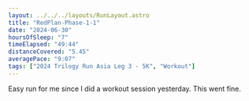 ```yaml
---
layout: ../../../layouts/RunLayout.astro
title: "RedPlan-Phase-1-1"
date: "2024-06-30"
hoursOfSleep: "7"
timeElapsed: "49:44"
distanceCovered: "5.45"
averagePace: "9:07"
tags: ["2024 Trilogy Run Asia Leg 3 - 5K", "Workout"]
---
```


Easy run for me since I did a workout session yesterday. This went fine.
